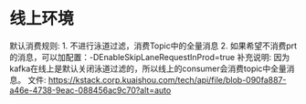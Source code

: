 # 线上环境

默认消费规则: 1. 不进行泳道过滤，消费Topic中的全量消息
2. 如果希望不消费prt的消息，可以加配置：-DEnableSkipLaneRequestInProd=true
补充说明: 因为kafka在线上是默认关闭泳道过滤的，所以线上的consumer会消费topic中全量消息。
文件: https://kstack.corp.kuaishou.com/tech/api/file/blob-090fa887-a46e-4738-9eac-088456ac9c70?alt=auto